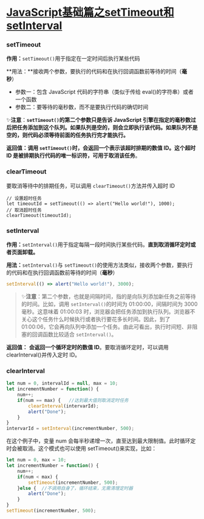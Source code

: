 # [JavaScript基础篇之setTimeout和setInterval](https://github.com/Twlig/issuesBlog/issues/17)

### setTimeout

**作用：**`setTimeout()`用于指定在一定时间后执行某些代码

**用法：**接收两个参数，要执行的代码和在执行回调函数前等待的时间（**毫秒**）

- 参数一：包含 JavaScript 代码的字符串（类似于传给 eval()的字符串）或者一个函数
- 参数二：要等待的毫秒数，而不是要执行代码的确切时间

✨**注意**：**`setTimeout()`的第二个参数只是告诉 JavaScript 引擎在指定的毫秒数过后把任务添加到这个队列。如果队列是空的，则会立即执行该代码。如果队列不是空的，则代码必须等待前面的任务执行完才能执行。**

**返回值：**调用 `setTimeout()`时，**会返回一个表示该超时排期的数值 ID**。这个超时 ID 是被排期执行代码的唯一标识符，可**用于取消该任务**。

### clearTimeout

要取消等待中的排期任务，可以调用 `clearTimeout()`方法并传入超时 ID

```
// 设置超时任务
let timeoutId = setTimeout(() => alert("Hello world!"), 1000); 
// 取消超时任务
clearTimeout(timeoutId);
```

### setInterval

**作用：**`setInterval()`用于指定每隔一段时间执行某些代码。**直到取消循环定时或者页面卸载。**

**用法：**`setInterval()`与 `setTimeout()`的使用方法类似，接收两个参数，要执行的代码和在执行回调函数前等待的时间（**毫秒**）

```javascript
setInterval(() => alert("Hello world!"), 3000);
```

> ✨**注意**：第二个参数，也就是间隔时间，指的是向队列添加新任务之前等待的时间。比如，调用 `setInterval()`的时间为 01:00:00，间隔时间为 3000 毫秒。这意味着 01:00:03 时，浏览器会把任务添加到执行队列。浏览器不关心这个任务什么时候执行或者执行要花多长时间。因此，到了 01:00:06，它会再向队列中添加一个任务。由此可看出，执行时间短、非阻塞的回调函数比较适合 `setInterval()`。

**返回值：** **会返回一个循环定时的数值 ID**。要取消循环定时，可以调用 clearInterval()并传入定时 ID。

### clearInterval

```javascript
let num = 0, intervalId = null, max = 10;
let incrementNumber = function() {
    num++;
    if(num == max) {   //达到最大值则取消定时任务
        clearInterval(intervarId);
        alert("Done");
    }
}
intervarId = setInterval(incrementNumber, 500);
```

在这个例子中，变量 num 会每半秒递增一次，直至达到最大限制值。此时循环定时会被取消。这个模式也可以使用 setTimeout()来实现，比如：

```javascript
let num = 0, max = 10;
let incrementNumber = function() {
    num++;
    if(num < max) {
        setTimeout(incrementNumber, 500);
    }else {  //不调用自身了，循环结束，无需清理定时器
        alert("Done");
    }
}
setTimeout(incrementNumber, 500);
```

